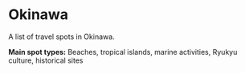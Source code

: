 # Okinawa

A list of travel spots in Okinawa.

**Main spot types:** Beaches, tropical islands, marine activities, Ryukyu culture, historical sites

<!--

## Spot Template

### Spot Name

| Field                        | Value |
|------------------------------|-------|
| **Type**                     |       |
| **Description**              |       |
| **Nearest Station**          |       |
| **Google Maps**              | [Link]() |
| **Recommended Season/Month** |       |

Copy and use the above template for each spot entry

-->
